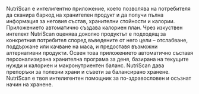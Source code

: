 NutriScan е интелигентно приложение, което позволява на потребителя да сканира баркод на хранителен продукт и да получи пълна информация за неговия състав, хранителни стойности и калории. Приложението автоматично създава калориен план.
Чрез изкуствен интелект NutriScan оценява доколко продуктът е подходящ за конкретния потребител според въведените от него цели – отслабване, поддържане или качване на маса, и предоставя възможни алтернативни продукти.
Освен това приложението автоматично съставя персонализирана хранителна програма за деня, базирана на текущите нужди и  калориен и макронутриентен баланс. NutriScan дава препоръки за полезни храни и съвети за балансирано хранене.
NutriScan е твоя интелигентен помощник за по-здравословен и осъзнат начин на хранене.
